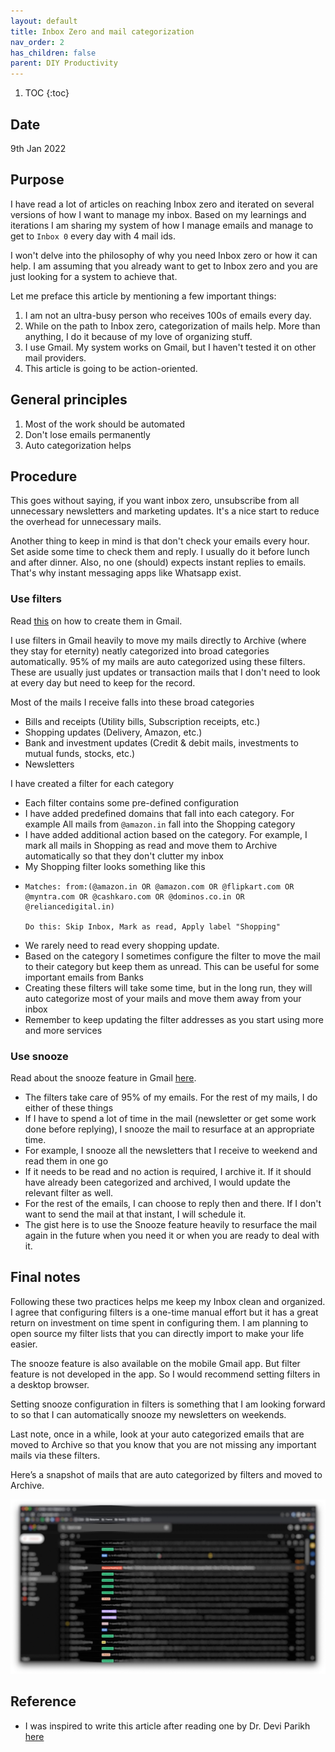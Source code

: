 ```yaml
---
layout: default
title: Inbox Zero and mail categorization
nav_order: 2
has_children: false
parent: DIY Productivity
---
```


1. TOC
{:toc}

## Date

9th Jan 2022

## Purpose

I have read a lot of articles on reaching Inbox zero and iterated on several versions of how I want to manage my inbox. Based on my learnings and iterations I am sharing my system of how I manage emails and manage to get to `Inbox 0` every day with 4 mail ids.

I won't delve into the philosophy of why you need Inbox zero or how it can help. I am assuming that you already want to get to Inbox zero and you are just looking for a system to achieve that.

Let me preface this article by mentioning a few important things:

1. I am not an ultra-busy person who receives 100s of emails every day.
2.  While on the path to Inbox zero, categorization of mails help. More than anything, I do it because of my love of organizing stuff.
3.  I use Gmail. My system works on Gmail, but I haven't tested it on other mail providers.
4.  This article is going to be action-oriented.

## General principles
1.  Most of the work should be automated
2.  Don't lose emails permanently
3.  Auto categorization helps

## Procedure

This goes without saying, if you want inbox zero, unsubscribe from all unnecessary newsletters and marketing updates. It's a nice start to reduce the overhead for unnecessary mails.

Another thing to keep in mind is that don't check your emails every hour. Set aside some time to check them and reply. I usually do it before lunch and after dinner. Also, no one (should) expects instant replies to emails. That's why instant messaging apps like Whatsapp exist.

### Use filters

Read [this](https://support.google.com/mail/answer/6579?hl=en) on how to create them in Gmail.

I use filters in Gmail heavily to move my mails directly to Archive (where they stay for eternity) neatly categorized into broad categories automatically. 95% of my mails are auto categorized using these filters. These are usually just updates or transaction mails that I don't need to look at every day but need to keep for the record.

Most of the mails I receive falls into these broad categories
- Bills and receipts (Utility bills, Subscription receipts, etc.)
- Shopping updates (Delivery, Amazon, etc.)
- Bank and investment updates (Credit & debit mails, investments to mutual funds, stocks, etc.)
- Newsletters

I have created a filter for each category

- Each filter contains some pre-defined configuration
- I have added predefined domains that fall into each category. For example All mails from `@amazon.in` fall into the Shopping category
- I have added additional action based on the category. For example, I mark all mails in Shopping as read and move them to Archive automatically so that they don't clutter my inbox
- My Shopping filter looks something like this
- 
	```
	Matches: from:(@amazon.in OR @amazon.com OR @flipkart.com OR @myntra.com OR @cashkaro.com OR @dominos.co.in OR @reliancedigital.in)
	
	Do this: Skip Inbox, Mark as read, Apply label "Shopping"
	```
- We rarely need to read every shopping update.
- Based on the category I sometimes configure the filter to move the mail to their category but keep them as unread. This can be useful for some important emails from Banks    
- Creating these filters will take some time, but in the long run, they will auto categorize most of your mails and move them away from your inbox
- Remember to keep updating the filter addresses as you start using more and more services

### Use snooze

Read about the snooze feature in Gmail [here](https://support.google.com/mail/answer/7622010?hl=en&co=GENIE.Platform%3DDesktop).
- The filters take care of 95% of my emails. For the rest of my mails, I do either of these things
- If I have to spend a lot of time in the mail (newsletter or get some work done before replying), I snooze the mail to resurface at an appropriate time.
- For example, I snooze all the newsletters that I receive to weekend and read them in one go
- If it needs to be read and no action is required, I archive it. If it should have already been categorized and archived, I would update the relevant filter as well.
- For the rest of the emails, I can choose to reply then and there. If I don't want to send the mail at that instant, I will schedule it.
- The gist here is to use the Snooze feature heavily to resurface the mail again in the future when you need it or when you are ready to deal with it.

## Final notes

Following these two practices helps me keep my Inbox clean and organized. I agree that configuring filters is a one-time manual effort but it has a great return on investment on time spent in configuring them. I am planning to open source my filter lists that you can directly import to make your life easier.

The snooze feature is also available on the mobile Gmail app. But filter feature is not developed in the app. So I would recommend setting filters in a desktop browser.

Setting snooze configuration in filters is something that I am looking forward to so that I can automatically snooze my newsletters on weekends.

Last note, once in a while, look at your auto categorized emails that are moved to Archive so that you know that you are not missing any important mails via these filters.

Here’s a snapshot of mails that are auto categorized by filters and moved to Archive.

![image](/assets/images/emails.jpeg)

## Reference
- I was inspired to write this article after reading one by Dr. Devi Parikh [here](https://deviparikh.medium.com/checking-email-to-inbox-zero-e00d478cdd4b)

